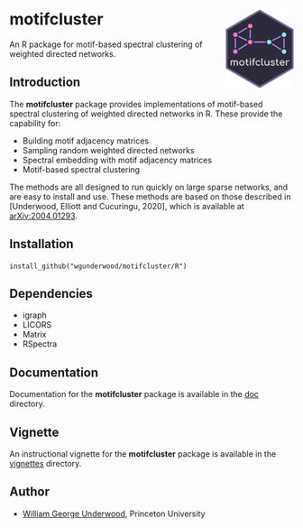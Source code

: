 # motifcluster <img src="https://github.com/WGUNDERWOOD/motifcluster/raw/develop/sticker/hex_sticker_small.png" alt="motifcluster sticker" align="right" width=120/>

An R package for motif-based spectral clustering of weighted directed networks.

## Introduction

The **motifcluster** package provides
implementations of motif-based spectral clustering
of weighted directed networks in R.
These provide the capability for:

- Building motif adjacency matrices
- Sampling random weighted directed networks
- Spectral embedding with motif adjacency matrices
- Motif-based spectral clustering

The methods are all designed to run quickly on large sparse networks,
and are easy to install and use.
These methods are based on those described in
[Underwood, Elliott and Cucuringu, 2020],
which is available at
[arXiv:2004.01293](https://arxiv.org/abs/2004.01293).

## Installation

```
install_github("wgunderwood/motifcluster/R")
```

## Dependencies

- igraph
- LICORS
- Matrix
- RSpectra

## Documentation

Documentation for the **motifcluster** package
is available in the
[doc](./doc) directory.

## Vignette

An instructional vignette for the **motifcluster** package
is available in the
[vignettes](./vignettes) directory.

## Author

  - [William George Underwood](https://wgunderwood.github.io/),
    Princeton University
